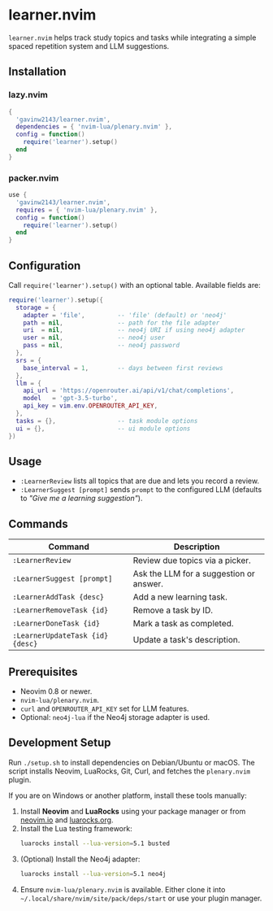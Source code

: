 # learner.nvim

`learner.nvim` helps track study topics and tasks while integrating a simple spaced repetition system and LLM suggestions.

## Installation

### lazy.nvim
```lua
{
  'gavinw2143/learner.nvim',
  dependencies = { 'nvim-lua/plenary.nvim' },
  config = function()
    require('learner').setup()
  end
}
```

### packer.nvim
```lua
use {
  'gavinw2143/learner.nvim',
  requires = { 'nvim-lua/plenary.nvim' },
  config = function()
    require('learner').setup()
  end
}
```

## Configuration

Call `require('learner').setup()` with an optional table. Available fields are:

```lua
require('learner').setup({
  storage = {
    adapter = 'file',         -- 'file' (default) or 'neo4j'
    path = nil,               -- path for the file adapter
    uri  = nil,               -- neo4j URI if using neo4j adapter
    user = nil,               -- neo4j user
    pass = nil,               -- neo4j password
  },
  srs = {
    base_interval = 1,        -- days between first reviews
  },
  llm = {
    api_url = 'https://openrouter.ai/api/v1/chat/completions',
    model   = 'gpt-3.5-turbo',
    api_key = vim.env.OPENROUTER_API_KEY,
  },
  tasks = {},                 -- task module options
  ui = {},                    -- ui module options
})
```

## Usage

- `:LearnerReview` lists all topics that are due and lets you record a review.
- `:LearnerSuggest [prompt]` sends `prompt` to the configured LLM (defaults to *"Give me a learning suggestion"*).

## Commands

| Command | Description |
| --- | --- |
| `:LearnerReview` | Review due topics via a picker. |
| `:LearnerSuggest [prompt]` | Ask the LLM for a suggestion or answer. |
| `:LearnerAddTask {desc}` | Add a new learning task. |
| `:LearnerRemoveTask {id}` | Remove a task by ID. |
| `:LearnerDoneTask {id}` | Mark a task as completed. |
| `:LearnerUpdateTask {id} {desc}` | Update a task's description. |

## Prerequisites

- Neovim 0.8 or newer.
- `nvim-lua/plenary.nvim`.
- `curl` and `OPENROUTER_API_KEY` set for LLM features.
- Optional: `neo4j-lua` if the Neo4j storage adapter is used.

## Development Setup

Run `./setup.sh` to install dependencies on Debian/Ubuntu or macOS. The script
installs Neovim, LuaRocks, Git, Curl, and fetches the `plenary.nvim` plugin.

If you are on Windows or another platform, install these tools manually:

1. Install **Neovim** and **LuaRocks** using your package manager or from
   [neovim.io](https://neovim.io/) and [luarocks.org](https://luarocks.org/).
2. Install the Lua testing framework:
   ```sh
   luarocks install --lua-version=5.1 busted
   ```
3. (Optional) Install the Neo4j adapter:
   ```sh
   luarocks install --lua-version=5.1 neo4j
   ```
4. Ensure `nvim-lua/plenary.nvim` is available. Either clone it into
   `~/.local/share/nvim/site/pack/deps/start` or use your plugin manager.
